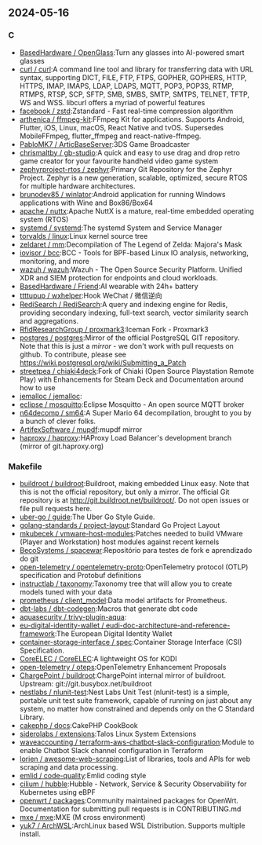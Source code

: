 ## 2024-05-16

### C

* [BasedHardware / OpenGlass](https://github.com/BasedHardware/OpenGlass):Turn any glasses into AI-powered smart glasses
* [curl / curl](https://github.com/curl/curl):A command line tool and library for transferring data with URL syntax, supporting DICT, FILE, FTP, FTPS, GOPHER, GOPHERS, HTTP, HTTPS, IMAP, IMAPS, LDAP, LDAPS, MQTT, POP3, POP3S, RTMP, RTMPS, RTSP, SCP, SFTP, SMB, SMBS, SMTP, SMTPS, TELNET, TFTP, WS and WSS. libcurl offers a myriad of powerful features
* [facebook / zstd](https://github.com/facebook/zstd):Zstandard - Fast real-time compression algorithm
* [arthenica / ffmpeg-kit](https://github.com/arthenica/ffmpeg-kit):FFmpeg Kit for applications. Supports Android, Flutter, iOS, Linux, macOS, React Native and tvOS. Supersedes MobileFFmpeg, flutter_ffmpeg and react-native-ffmpeg.
* [PabloMK7 / ArticBaseServer](https://github.com/PabloMK7/ArticBaseServer):3DS Game Broadcaster
* [chrismaltby / gb-studio](https://github.com/chrismaltby/gb-studio):A quick and easy to use drag and drop retro game creator for your favourite handheld video game system
* [zephyrproject-rtos / zephyr](https://github.com/zephyrproject-rtos/zephyr):Primary Git Repository for the Zephyr Project. Zephyr is a new generation, scalable, optimized, secure RTOS for multiple hardware architectures.
* [brunodev85 / winlator](https://github.com/brunodev85/winlator):Android application for running Windows applications with Wine and Box86/Box64
* [apache / nuttx](https://github.com/apache/nuttx):Apache NuttX is a mature, real-time embedded operating system (RTOS)
* [systemd / systemd](https://github.com/systemd/systemd):The systemd System and Service Manager
* [torvalds / linux](https://github.com/torvalds/linux):Linux kernel source tree
* [zeldaret / mm](https://github.com/zeldaret/mm):Decompilation of The Legend of Zelda: Majora's Mask
* [iovisor / bcc](https://github.com/iovisor/bcc):BCC - Tools for BPF-based Linux IO analysis, networking, monitoring, and more
* [wazuh / wazuh](https://github.com/wazuh/wazuh):Wazuh - The Open Source Security Platform. Unified XDR and SIEM protection for endpoints and cloud workloads.
* [BasedHardware / Friend](https://github.com/BasedHardware/Friend):AI wearable with 24h+ battery
* [ttttupup / wxhelper](https://github.com/ttttupup/wxhelper):Hook WeChat / 微信逆向
* [RediSearch / RediSearch](https://github.com/RediSearch/RediSearch):A query and indexing engine for Redis, providing secondary indexing, full-text search, vector similarity search and aggregations.
* [RfidResearchGroup / proxmark3](https://github.com/RfidResearchGroup/proxmark3):Iceman Fork - Proxmark3
* [postgres / postgres](https://github.com/postgres/postgres):Mirror of the official PostgreSQL GIT repository. Note that this is just a *mirror* - we don't work with pull requests on github. To contribute, please see https://wiki.postgresql.org/wiki/Submitting_a_Patch
* [streetpea / chiaki4deck](https://github.com/streetpea/chiaki4deck):Fork of Chiaki (Open Source Playstation Remote Play) with Enhancements for Steam Deck and Documentation around how to use
* [jemalloc / jemalloc](https://github.com/jemalloc/jemalloc):
* [eclipse / mosquitto](https://github.com/eclipse/mosquitto):Eclipse Mosquitto - An open source MQTT broker
* [n64decomp / sm64](https://github.com/n64decomp/sm64):A Super Mario 64 decompilation, brought to you by a bunch of clever folks.
* [ArtifexSoftware / mupdf](https://github.com/ArtifexSoftware/mupdf):mupdf mirror
* [haproxy / haproxy](https://github.com/haproxy/haproxy):HAProxy Load Balancer's development branch (mirror of git.haproxy.org)

### Makefile

* [buildroot / buildroot](https://github.com/buildroot/buildroot):Buildroot, making embedded Linux easy. Note that this is not the official repository, but only a mirror. The official Git repository is at http://git.buildroot.net/buildroot/. Do not open issues or file pull requests here.
* [uber-go / guide](https://github.com/uber-go/guide):The Uber Go Style Guide.
* [golang-standards / project-layout](https://github.com/golang-standards/project-layout):Standard Go Project Layout
* [mkubecek / vmware-host-modules](https://github.com/mkubecek/vmware-host-modules):Patches needed to build VMware (Player and Workstation) host modules against recent kernels
* [BecoSystems / spacewar](https://github.com/BecoSystems/spacewar):Repositório para testes de fork e aprendizado do git
* [open-telemetry / opentelemetry-proto](https://github.com/open-telemetry/opentelemetry-proto):OpenTelemetry protocol (OTLP) specification and Protobuf definitions
* [instructlab / taxonomy](https://github.com/instructlab/taxonomy):Taxonomy tree that will allow you to create models tuned with your data
* [prometheus / client_model](https://github.com/prometheus/client_model):Data model artifacts for Prometheus.
* [dbt-labs / dbt-codegen](https://github.com/dbt-labs/dbt-codegen):Macros that generate dbt code
* [aquasecurity / trivy-plugin-aqua](https://github.com/aquasecurity/trivy-plugin-aqua):
* [eu-digital-identity-wallet / eudi-doc-architecture-and-reference-framework](https://github.com/eu-digital-identity-wallet/eudi-doc-architecture-and-reference-framework):The European Digital Identity Wallet
* [container-storage-interface / spec](https://github.com/container-storage-interface/spec):Container Storage Interface (CSI) Specification.
* [CoreELEC / CoreELEC](https://github.com/CoreELEC/CoreELEC):A lightweight OS for KODI
* [open-telemetry / oteps](https://github.com/open-telemetry/oteps):OpenTelemetry Enhancement Proposals
* [ChargePoint / buildroot](https://github.com/ChargePoint/buildroot):ChargePoint internal mirror of buildroot. Upstream: git://git.busybox.net/buildroot
* [nestlabs / nlunit-test](https://github.com/nestlabs/nlunit-test):Nest Labs Unit Test (nlunit-test) is a simple, portable unit test suite framework, capable of running on just about any system, no matter how constrained and depends only on the C Standard Library.
* [cakephp / docs](https://github.com/cakephp/docs):CakePHP CookBook
* [siderolabs / extensions](https://github.com/siderolabs/extensions):Talos Linux System Extensions
* [waveaccounting / terraform-aws-chatbot-slack-configuration](https://github.com/waveaccounting/terraform-aws-chatbot-slack-configuration):Module to enable Chatbot Slack channel configuration in Terraform
* [lorien / awesome-web-scraping](https://github.com/lorien/awesome-web-scraping):List of libraries, tools and APIs for web scraping and data processing.
* [emlid / code-quality](https://github.com/emlid/code-quality):Emlid coding style
* [cilium / hubble](https://github.com/cilium/hubble):Hubble - Network, Service & Security Observability for Kubernetes using eBPF
* [openwrt / packages](https://github.com/openwrt/packages):Community maintained packages for OpenWrt. Documentation for submitting pull requests is in CONTRIBUTING.md
* [mxe / mxe](https://github.com/mxe/mxe):MXE (M cross environment)
* [yuk7 / ArchWSL](https://github.com/yuk7/ArchWSL):ArchLinux based WSL Distribution. Supports multiple install.
